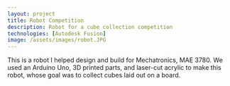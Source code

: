 ```yaml
---
layout: project
title: Robot Competition
description: Robot for a cube collection competition
technologies: [Autodesk Fusion]
image: /assets/images/robot.JPG
---
```



This is a robot I helped design and build for Mechatronics, MAE 3780. We used an Arduino Uno, 3D printed parts, and laser-cut acrylic to make this robot, whose goal was to collect cubes laid out on a board.